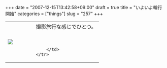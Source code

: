 +++
date = "2007-12-15T13:42:58+09:00"
draft = true
title = "いよいよ輪行開始"
categories = ["things"]
slug = "257"
+++

<table width="100%">
	<tr>
		<td width="30%" valign="middle">
			<a rel="lightbox" href="https://keruru.net/images/47635b5206d85-071215-133633.jpg"><img src="https://keruru.net/images/47635b5206d85-thumb_071215-133633.jpg" border="0" /></a>
		</td>
		<td width="70%" valign="middle">
			撮影旅行な感じでひとつ。<br />
<br />
<br />

		</td>
	</tr>
</table>
